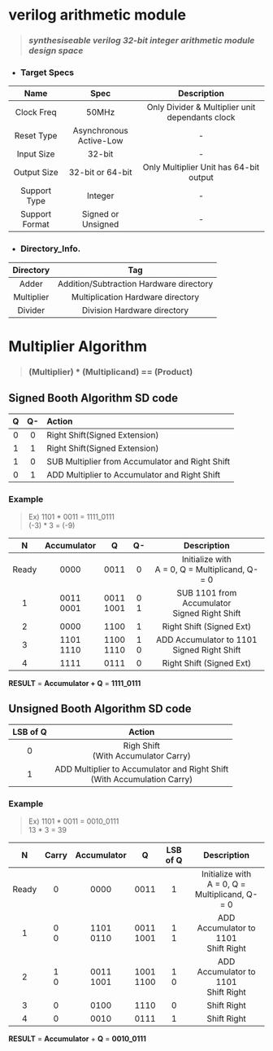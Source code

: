 # verilog arithmetic module
> ### *synthesiseable verilog 32-bit integer arithmetic module design space*

+ ### Target Specs  
|Name|Spec|Description|    
|:--:|:--:|:--:|  
|Clock Freq| 50MHz | Only Divider & Multiplier unit dependants clock |  
|Reset Type| Asynchronous <br/> Active-Low| - | 
|Input Size| 32-bit | - |
|Output Size| 32-bit or 64-bit| Only Multiplier Unit has 64-bit output|
|Support Type| Integer| - | 
|Support Format| Signed or Unsigned | - |  


+ ### Directory_Info.  
|Directory|Tag|  
|:---:|:---:|    
|Adder|Addition/Subtraction Hardware directory|  
|Multiplier|Multiplication Hardware directory|  
|Divider|Division Hardware directory|  


# Multiplier Algorithm
> ### (Multiplier) * (Multiplicand) == (Product)  
  
## Signed Booth Algorithm SD code
|Q|Q-|Action|  
|:---:|:---:|:---| 
|0|0|Right Shift(Signed Extension)|  
|1|1|Right Shift(Signed Extension)|  
|1|0|SUB Multiplier from Accumulator and Right Shift|  
|0|1|ADD Multiplier to Accumulator and Right Shift|  

### Example   
>    Ex) 1101 * 0011 = 1111_0111  
>    (-3) * 3 = (-9)  

| N | Accumulator | Q | Q-|Description|  
|:---:|:---:|:---:|:---:|:---:|    
|Ready|0000|0011|0|Initialize with <br> A = 0, Q = Multiplicand, Q- = 0|    
|1|0011<br>0001|0011<br>1001|0<br>1|SUB 1101 from Accumulator<br>Signed Right Shift|  
|2|0000|1100|1|Right Shift (Signed Ext)|    
|3|1101<br>1110|1100<br>1110|1<br>0|ADD Accumulator to 1101<br>Signed Right Shift|
|4|1111|0111|0|Right Shift (Signed Ext)|

__RESULT__ = __Accumulator + Q__ = __1111_0111__  

## Unsigned Booth Algorithm SD code  
|LSB of Q|Action|  
|:---:|:---:|  
|0|Righ Shift <br> (With Accumulator Carry)|  
|1|ADD Multiplier to Accumulator and Right Shift <br>(With Accumulation Carry)|  

### Example   
>   Ex) 1101 * 0011 = 0010_0111  
>   13 * 3 = 39  

| N | Carry | Accumulator | Q | LSB of Q|Description|  
|:---:|:---:|:---:|:---:|:---:|:---:|   
|Ready|0|0000|0011|1|Initialize with <br> A = 0, Q = Multiplicand, Q- = 0|    
|1|0<br>0|1101<br>0110|0011<br>1001|1<br>1|ADD Accumulator to 1101<br> Shift Right|  
|2|1<br>0|0011<br>1001|1001<br>1100|1<br>0|ADD Accumulator to 1101<br> Shift Right|    
|3|0|0100|1110|0|Shift Right|    
|4|0|0010|0111|1|Shift Right|  

__RESULT__ = __Accumulator__ + __Q__ = __0010_0111__  


